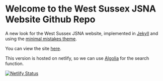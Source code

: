 # Welcome to the West Sussex JSNA Website Github Repo

A new look for the West Sussex JSNA website, implemented in [Jekyll](http://www.jekyllrb.com) and using the [minimal mistakes theme](http://mmistakes.github.io/minimal-mistakes/).

You can view the site [here](https://jsna.westsussex.gov.uk/).

This version is hosted on netlify, so we can use [Algolia](https://www.algolia.com) for the search function.

[![Netlify Status](https://api.netlify.com/api/v1/badges/31e28998-59dd-4186-8b8d-f9610719297d/deploy-status)](https://app.netlify.com/sites/ws-jsna/deploys)
